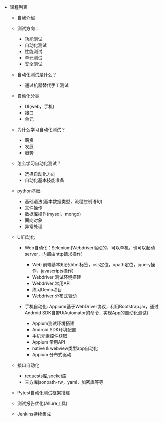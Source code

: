 * 课程列表
    * 自我介绍
    * 测试方向：
      * 功能测试
      * 自动化测试
      * 性能测试
      * 单元测试
      * 安全测试
    * 自动化测试是什么？
      * 通过机器替代手工测试
    * 自动化分类
      * UI(web，手机)
      * 接口
      * 单元
    * 为什么学习自动化测试？
      * 薪资
      * 发展
      * 趋势
    * 怎么学习自动化测试？
      * 选择自动化方向
      * 自动化基本技能准备
    * python基础
      * 基础语法(基本数据类型，流程控制语句)
      * 文件操作
      * 数据库操作(mysql，mongo)
      * 面向对象
      * 异常处理
    * UI自动化
      * Web自动化：Selenium(Webdriver驱动的，可以单机，也可以起动server，内部由http请求操作)
        * Web 前端基本知识(html标签，css定位，xpath定位，jquery操作，javascripts操作)
        * Webdriver 测试环境搭建
        * Webdriver 常用API
        * 练习Demo项目
        * Webdriver 分布式驱动

      * 手机自动化: Appium(基于WebDriver协议，利用Bootstrap.jar，通过Android SDK自带UiAutomator的命令，实现App的自动化测试)
        * Appium测试环境搭建
        * Android SDK环境配置
        * 手机元素控件获取
        * Appium 常用API
        * native & webview类型app自动化
        * Appium 分布式驱动

    * 接口自动化
      * requests库,socket库
      * 三方库jsonpath-rw，yaml，加密库等等

    * Pytest自动化测试框架搭建

    * 测试报告优化(Allure工具)

    * Jenkins持续集成